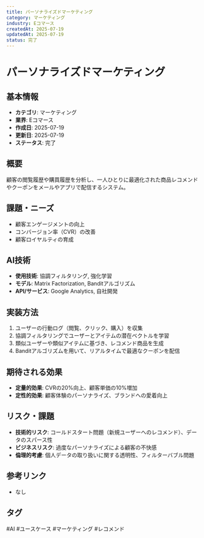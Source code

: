 ```yaml
---
title: パーソナライズドマーケティング
category: マーケティング
industry: Eコマース
createdAt: 2025-07-19
updatedAt: 2025-07-19
status: 完了
---
```


# パーソナライズドマーケティング

## 基本情報
- **カテゴリ**: マーケティング
- **業界**: Eコマース
- **作成日**: 2025-07-19
- **更新日**: 2025-07-19
- **ステータス**: 完了

## 概要
顧客の閲覧履歴や購買履歴を分析し、一人ひとりに最適化された商品レコメンドやクーポンをメールやアプリで配信するシステム。

## 課題・ニーズ
- 顧客エンゲージメントの向上
- コンバージョン率（CVR）の改善
- 顧客ロイヤルティの育成

## AI技術
- **使用技術**: 協調フィルタリング, 強化学習
- **モデル**: Matrix Factorization, Banditアルゴリズム
- **API/サービス**: Google Analytics, 自社開発

## 実装方法
1. ユーザーの行動ログ（閲覧、クリック、購入）を収集
2. 協調フィルタリングでユーザーとアイテムの潜在ベクトルを学習
3. 類似ユーザーや類似アイテムに基づき、レコメンド商品を生成
4. Banditアルゴリズムを用いて、リアルタイムで最適なクーポンを配信

## 期待される効果
- **定量的効果**: CVRの20%向上、顧客単価の10%増加
- **定性的効果**: 顧客体験のパーソナライズ、ブランドへの愛着向上

## リスク・課題
- **技術的リスク**: コールドスタート問題（新規ユーザーへのレコメンド）、データのスパース性
- **ビジネスリスク**: 過度なパーソナライズによる顧客の不快感
- **倫理的考慮**: 個人データの取り扱いに関する透明性、フィルターバブル問題

## 参考リンク
- なし

## タグ
#AI #ユースケース #マーケティング #レコメンド
